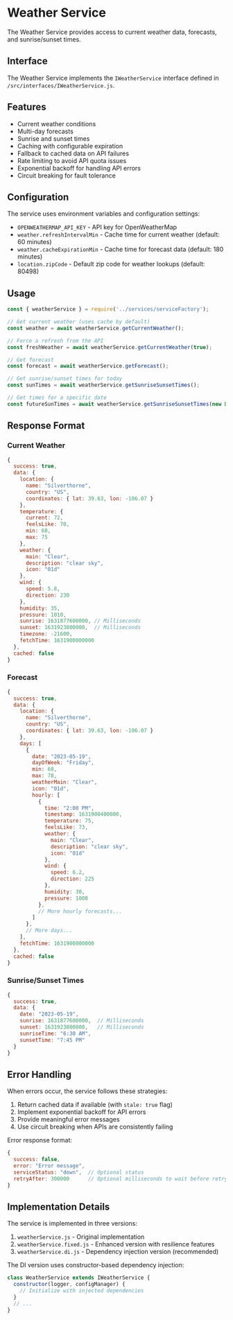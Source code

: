 # Weather Service

The Weather Service provides access to current weather data, forecasts, and sunrise/sunset times.

## Interface

The Weather Service implements the `IWeatherService` interface defined in `/src/interfaces/IWeatherService.js`.

## Features

- Current weather conditions
- Multi-day forecasts
- Sunrise and sunset times
- Caching with configurable expiration
- Fallback to cached data on API failures
- Rate limiting to avoid API quota issues
- Exponential backoff for handling API errors
- Circuit breaking for fault tolerance

## Configuration

The service uses environment variables and configuration settings:

- `OPENWEATHERMAP_API_KEY` - API key for OpenWeatherMap
- `weather.refreshIntervalMin` - Cache time for current weather (default: 60 minutes)
- `weather.cacheExpirationMin` - Cache time for forecast data (default: 180 minutes)
- `location.zipCode` - Default zip code for weather lookups (default: 80498)

## Usage

```javascript
const { weatherService } = require('../services/serviceFactory');

// Get current weather (uses cache by default)
const weather = await weatherService.getCurrentWeather();

// Force a refresh from the API
const freshWeather = await weatherService.getCurrentWeather(true);

// Get forecast
const forecast = await weatherService.getForecast();

// Get sunrise/sunset times for today
const sunTimes = await weatherService.getSunriseSunsetTimes();

// Get times for a specific date
const futureSunTimes = await weatherService.getSunriseSunsetTimes(new Date('2023-12-25'));
```

## Response Format

### Current Weather

```javascript
{
  success: true,
  data: {
    location: {
      name: "Silverthorne",
      country: "US",
      coordinates: { lat: 39.63, lon: -106.07 }
    },
    temperature: {
      current: 72,
      feelsLike: 70,
      min: 68,
      max: 75
    },
    weather: {
      main: "Clear",
      description: "clear sky",
      icon: "01d"
    },
    wind: {
      speed: 5.8,
      direction: 230
    },
    humidity: 35,
    pressure: 1010,
    sunrise: 1631877600000, // Milliseconds
    sunset: 1631923800000,  // Milliseconds
    timezone: -21600,
    fetchTime: 1631900000000
  },
  cached: false
}
```

### Forecast

```javascript
{
  success: true,
  data: {
    location: {
      name: "Silverthorne",
      country: "US",
      coordinates: { lat: 39.63, lon: -106.07 }
    },
    days: [
      {
        date: "2023-05-19",
        dayOfWeek: "Friday",
        min: 68,
        max: 78,
        weatherMain: "Clear",
        icon: "01d",
        hourly: [
          {
            time: "2:00 PM",
            timestamp: 1631900400000,
            temperature: 75,
            feelsLike: 73,
            weather: {
              main: "Clear",
              description: "clear sky",
              icon: "01d"
            },
            wind: {
              speed: 6.2,
              direction: 225
            },
            humidity: 30,
            pressure: 1008
          },
          // More hourly forecasts...
        ]
      },
      // More days...
    ],
    fetchTime: 1631900000000
  },
  cached: false
}
```

### Sunrise/Sunset Times

```javascript
{
  success: true,
  data: {
    date: "2023-05-19",
    sunrise: 1631877600000,  // Milliseconds
    sunset: 1631923800000,   // Milliseconds
    sunriseTime: "6:30 AM",
    sunsetTime: "7:45 PM"
  }
}
```

## Error Handling

When errors occur, the service follows these strategies:

1. Return cached data if available (with `stale: true` flag)
2. Implement exponential backoff for API errors
3. Provide meaningful error messages
4. Use circuit breaking when APIs are consistently failing

Error response format:

```javascript
{
  success: false,
  error: "Error message",
  serviceStatus: "down",  // Optional status
  retryAfter: 300000      // Optional milliseconds to wait before retry
}
```

## Implementation Details

The service is implemented in three versions:

1. `weatherService.js` - Original implementation 
2. `weatherService.fixed.js` - Enhanced version with resilience features
3. `weatherService.di.js` - Dependency injection version (recommended)

The DI version uses constructor-based dependency injection:

```javascript
class WeatherService extends IWeatherService {
  constructor(logger, configManager) {
    // Initialize with injected dependencies
  }
  // ...
}
```